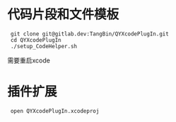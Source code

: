 # 代码片段和文件模板
     
     git clone git@gitlab.dev:TangBin/QYXcodePlugIn.git
     cd QYXcodePlugIn
     ./setup_CodeHelper.sh
    
 需要重启xcode


# 插件扩展

     open QYXcodePlugIn.xcodeproj
     